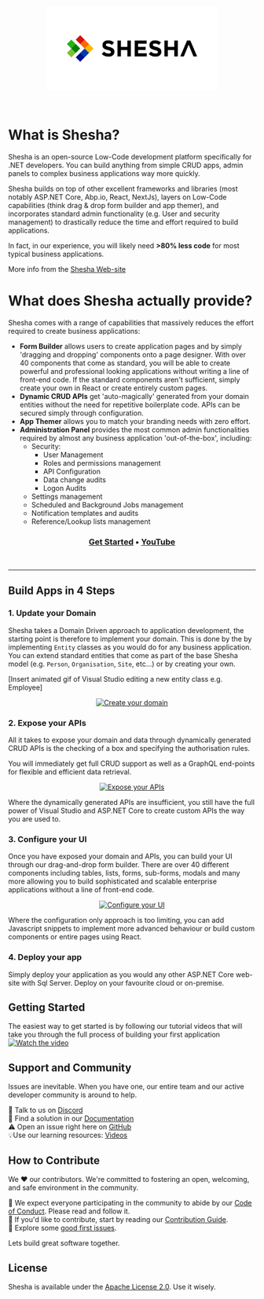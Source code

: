 <br /><br />

<p align="center">
<a href="https://www.shesha.io?utm_source=github&utm_medium=organic&utm_campaign=readme">
  <img src="static/shesha_horizontal.png" alt="Shesha Logo" width="350">
</a>
</p>
<br />


# What is Shesha?
<p>Shesha is an open-source Low-Code development platform specifically for .NET developers. You can build anything from simple CRUD apps, admin panels to complex business applications way more quickly.</p>

Shesha builds on top of other excellent frameworks and libraries (most notably ASP\.NET Core, Abp\.io, React, NextJs), layers on Low-Code capabilities (think drag & drop form builder and app themer), and incorporates standard admin functionality (e.g. User and security management) to drastically reduce the time and effort required to build applications. 

In fact, in our experience, you will likely need **>80% less code** for most typical business applications.

More info from the [Shesha Web-site](https://shesha.io/)

# What does Shesha actually provide?

Shesha comes with a range of capabilities that massively reduces the effort required to create business applications: 
* **Form Builder** allows users to create application pages and by simply 'dragging and dropping' components onto a page designer. With over 40 components that come as standard, you will be able to create powerful and professional looking applications without writing a line of front-end code. If the standard components aren't sufficient, simply create your own in React or create entirely custom pages.
* **Dynamic CRUD APIs** get 'auto-magically' generated from your domain entities without the need for repetitive boilerplate code. APIs can be secured simply through configuration.
* **App Themer** allows you to match your branding needs with zero effort.
* **Administration Panel** provides the most common admin functionalities required by almost any business application 'out-of-the-box', including:
  * Security:
    * User Management
    * Roles and permissions management
    * API Configuration
    * Data change audits
    * Logon Audits
  * Settings management
  * Scheduled and Background Jobs management
  * Notification templates and audits
  * Reference/Lookup lists management

<h3 align="center">
  <b><a href="https://XXXXX/">Get Started</a></b>
  •
  <b><a href="https://www.youtube.com/@Shesha01">YouTube</a></b>
</h3>

<br />
<!-- <img alt="How Shesha Works" src="static/images/how-it-works.svg" style="width: 100%; height: auto;" /> -->

---

## Build Apps in 4 Steps

### 1. Update your Domain

Shesha takes a Domain Driven approach to application development, the starting point is therefore to implement your domain. This is done by the by implementing `Entity` classes as you would do for any business application. You can extend standard entities that come as part of the base Shesha model (e.g. `Person`, `Organisation`, `Site`, etc...) or by creating your own.

[Insert animated gif of Visual Studio editing a new entity class e.g. Employee]
<p align="center">
<a href="https://REPLACE WITH LINK TO APPROPRIATE PAGE">
<img alt="Create your domain" src="static/domain-entity.mp4" />
</a>
</p>

### 2. Expose your APIs
All it takes to expose your domain and data through dynamically generated CRUD APIs is the checking of a box and specifying the authorisation rules.

You will immediately get full CRUD support as well as a GraphQL end-points for flexible and efficient data retrieval.

<p align="center">
<a href="https://REPLACE WITH LINK TO APPROPRIATE PAGE">
<img alt="Expose your APIs" src="static/gifs/[ANIMATED GIF OF entity configurator MOVING TO SWAGER].gif" />
</a>
</p>

Where the dynamically generated APIs are insufficient, you still have the full power of Visual Studio and ASP.NET Core to create custom APIs the way you are used to.

### 3. Configure your UI

Once you have exposed your domain and APIs, you can build your UI through our drag-and-drop form builder. There are over 40 different components including tables, lists, forms, sub-forms, modals and many more allowing you to build sophisticated and scalable enterprise applications without a line of front-end code.

<p align="center">
<a href="https://REPLACE WITH LINK TO APPROPRIATE PAGE">
<img alt="Configure your UI" src="static/gifs/ANIMATED GIF OF FORM BUILDER.gif" />
</a>
</p>

Where the configuration only approach is too limiting, you can add Javascript snippets to implement more advanced behaviour or build custom components or entire pages using React.

### 4. Deploy your app

Simply deploy your application as you would any other ASP.NET Core web-site with Sql Server. Deploy on your favourite cloud or on-premise.


## Getting Started

The easiest way to get started is by following our tutorial videos that will take you through the full process of building your first application
[![Watch the video](https://img.youtube.com/vi/Dxe_NzdGzL4/maxresdefault.jpg)](https://www.youtube.com/playlist?list=PLEFomNQeAmo2Azy7aWqjX5oiIAeKiFCzt)

## Support and Community

Issues are inevitable. When you have one, our entire team and our active developer community is around to help.<br>

💬 Talk to us on [Discord](https://discord.gg/pdDh7JRNGp)<br>
📄 Find a solution in our [Documentation](https://shesha-documentation.readthedocs.io/)<br>
⚠️ Open an issue right here on [GitHub](https://github.com/shesha-io/shesha-framework/issues)<br>
💡Use our learning resources: [Videos](https://www.youtube.com/@Shesha01)<br>

## How to Contribute

We ❤️ our contributors. We're committed to fostering an open, welcoming, and safe environment in the community.

📕 We expect everyone participating in the community to abide by our [Code of Conduct](https://github.com/shesha-io/shesha-framework/CODE_OF_CONDUCT.md). Please read and follow it. <br>
🤝 If you'd like to contribute, start by reading our [Contribution Guide](https://github.com/shesha-io/shesha-framework/CONTRIBUTING.md).<br>
👾 Explore some [good first issues](https://github.com/shesha-io/shesha-framework/issues?q=is%3Aopen+is%3Aissue+label%3A%22good+first+issue%22).<br>

Lets build great software together.

## License

Shesha is available under the [Apache License 2.0](https://github.com/shesha-io/shesha-framework/LICENSE). Use it wisely.

